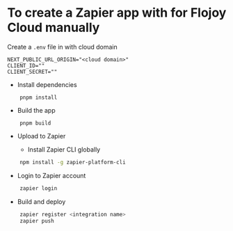 # To create a Zapier app with for Flojoy Cloud manually

Create a `.env` file in with cloud domain

```text
NEXT_PUBLIC_URL_ORIGIN="<cloud domain>"
CLIENT_ID=""
CLIENT_SECRET=""
```

- Install dependencies

```shell
    pnpm install
```

- Build the app

```shell
    pnpm build
```

- Upload to Zapier

  - Install Zapier CLI globally

```sh
    npm install -g zapier-platform-cli
```

- Login to Zapier account

```sh
    zapier login
```

- Build and deploy

```sh
    zapier register <integration name>
    zapier push
```
